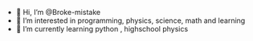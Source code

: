 - 👋 Hi, I’m @Broke-mistake
- 👀 I’m interested in programming, physics, science, math and learning 
- 🌱 I’m currently learning python , highschool physics 


<!---
Broke-mistake/Broke-mistake is a ✨ special ✨ repository because its `README.md` (this file) appears on your GitHub profile.
You can click the Preview link to take a look at your changes.
--->
